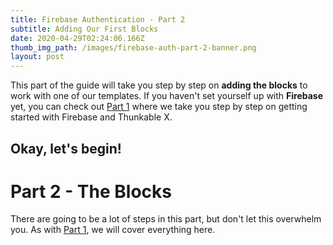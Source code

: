 ```yaml
---
title: Firebase Authentication - Part 2
subtitle: Adding Our First Blocks
date: 2020-04-29T02:24:06.166Z
thumb_img_path: /images/firebase-auth-part-2-banner.png
layout: post
---
```

This part of the guide will take you step by step on **adding the blocks** to work with one of our templates. If you haven't set yourself up with **Firebase** yet, you can check out [Part 1](/posts/authentication) where we take you step by step on getting started with Firebase and Thunkable X.



## Okay, let's begin!



# Part 2 - The Blocks

There are going to be a lot of steps in this part, but don't let this overwhelm you. As with [Part 1](/posts/authentication), we will cover everything here.